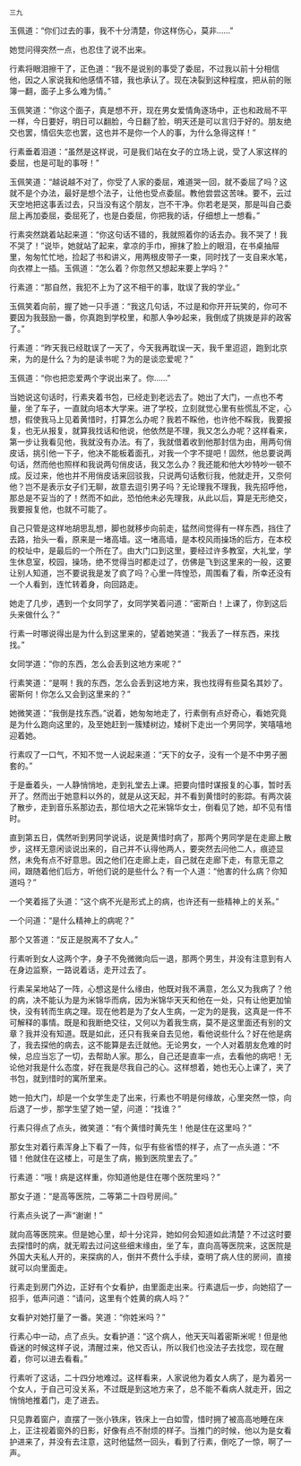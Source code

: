     三九 

   玉佩道：“你们过去的事，我不十分清楚，你这样伤心，莫非……”

   她觉问得突然一点，也忍住了说不出来。

   行素将眼泪擦干了，正色道：“我不是说别的事受了委屈，不过我以前十分相信他，因之人家说我和他感情不错，我也承认了。现在决裂到这种程度，把从前的账簿一翻，面子上多么难为情。”

   玉佩笑道：“你这个面子，真是想不开，现在男女爱情角逐场中，正也和政局不平一样，今日要好，明日可以翻脸，今日翻了脸，明天还是可以言归于好的。朋友绝交也罢，情侣失恋也罢，这也并不是你一个人的事，为什么急得这样！”

   行素垂着泪道：“虽然是这样说，可是我们站在女子的立场上说，受了人家这样的委屈，也是可耻的事呀！”

   玉佩笑道：“越说越不对了，你受了人家的委屈，难道哭一回，就不委屈了吗？这就不是个办法，最好是想个法子，让他也受点委屈。教他尝尝这苦味。要不，云过天空地把这事丢过去，只当没有这个朋友，岂不干净。你若老是哭，那是叫自己委屈上再加委屈，委屈死了，也是白委屈，你把我的话，仔细想上一想看。”

   行素突然跳着站起来道：“你这句话不错的，我就照着你的话去办。我不哭了！我不哭了！”说毕，她就站了起来，拿凉的手巾，擦抹了脸上的眼泪，在书桌抽屉里，匆匆忙忙地，捡起了书和讲义，用两根皮带子一束，同时找了一支自来水笔，向衣襟上一插。玉佩道：“怎么着？你忽然又想起来要上学吗？”

   行素道：“那自然，我犯不上为了这不相干的事，耽误了我的学业。”

   玉佩笑着向前，握了她一只手道：“我这几句话，不过是和你开开玩笑的，你可不要因为我鼓励一番，你真跑到学校里，和那人争吵起来，我倒成了挑拨是非的政客了。”

   行素道：“昨天我已经耽误了一天了，今天我再耽误一天，我千里迢迢，跑到北京来，为的是什么？为的是读书呢？为的是谈恋爱呢？”

   玉佩道：“你也把恋爱两个字说出来了。你……”

   当她说这句话时，行素夹着书包，已经走到老远去了。她出了大门，一点也不考量，坐了车子，一直就向培本大学来。进了学校，立刻就觉心里有些慌乱不定，心想，假使我马上见着黄惜时，打算怎么办呢？我若不睬他，也许他不睬我，我要报复，也无从报复，就算我找话和他说，他依然是不理，我又怎么办呢？这样看来，第一步让我看见他，我就没有办法。有了，我就借着收到他那封信为由，用两句俏皮话，挑引他一下子，他决不能板着面孔，对我一个字不提吧！固然，他总要说两句话，然而他也照样和我说两句俏皮话，我又怎么办？我还能和他大吵特吵一顿不成。反过来，他也并不用俏皮话来回驳我，只说两句话敷衍我，他就走开，又奈何他？岂不是表示女子们无聊，故意去逗引男子吗？无论理我不理我，我先招呼他，那总是不妥当的了！然而不如此，恐怕他未必先理我，从此以后，算是无形绝交，我要报复他，也就不可能了。

   自己只管是这样地胡思乱想，脚也就移步向前走，猛然间觉得有一样东西，挡住了去路，抬头一看，原来是一堵高墙。这一堵高墙，是本校风雨操场的后方，在本校的校址中，是最后的一个所在了。由大门口到这里，要经过许多教室，大礼堂，学生休息室，校园，操场，绝不觉得当时都走过了，仿佛是飞到这里来的一般，这要让别人知道，岂不要说我是发了疯了吗？心里一阵惶恐，周围看了看，所幸还没有一个人看到，连忙转着身，向回路走。

   她走了几步，遇到一个女同学了，女同学笑着问道：“密斯白！上课了，你到这后头来做什么？”

   行素一时哪说得出是为什么到这里来的，望着她笑道：“我丢了一样东西，来找找。”

   女同学道：“你的东西，怎么会丢到这地方来呢？”

   行素笑道：“是啊！我的东西，怎么会丢到这地方来，我也找得有些莫名其妙了。密斯何！你怎么又会到这里来的？”

   她微笑道：“我倒是找东西。”说着，她匆匆地走了，行素倒有点好奇心，看她究竟是为什么跑向这里的，及至她赶到一簇矮树边，矮树下走出一个男同学，笑嘻嘻地迎着她。

   行素叹了一口气，不知不觉一人说起来道：“天下的女子，没有一个是不中男子圈套的。”

   于是垂着头，一人静悄悄地，走到礼堂去上课。把要向惜时谋报复的心事，暂时丢开了。然而出于她意料以外的，就是从这天起，并不看到黄惜时的影踪。有两次装了散步，走到音乐系那边去，那位培大之花米锦华女士，倒看见了她，却不见有惜时。

   直到第五日，偶然听到男同学说话，说是黄惜时病了，那两个男同学是在走廊上散步，这样无意闲谈说出来的，自己并不认得他两人，要突然去问他二人，痕迹显然，未免有点不好意思。因之他们在走廊上走，自己就在走廊下走，有意无意之间，跟随着他们后方，听他们说的是些什么？有一个人道：“他害的什么病？你知道吗？”

   一个笑着摇了头道：“这个病不光是形式上的病，也许还有一些精神上的关系。”

   一个问道：“是什么精神上的病呢？”

   那个又答道：“反正是脱离不了女人。”

   行素听到女人这两个字，身子不免微微向后一退，那两个男生，并没有注意到有人在身边监察，一路说着话，走开过去了。

   行素呆呆地站了一阵，心想这是什么缘由，他既对我不满意，怎么又为我病了？他的病，决不能认为是为米锦华而病，因为米锦华天天和他在一处，只有让他更加愉快，没有转而生病之理。现在他若是为了女人生病，一定为的是我，这真是一件不可解释的事情。既是和我断绝交往，又何以为着我生病，莫不是这里面还有别的文章？我并没有知道。既是如此，还只有我亲自去见他，看他说些什么？好在他是病了，我去探他的病去，这不能算是去迁就他。无论男女，一个人对着朋友危难的时候，总应当忘了一切，去帮助人家。那么，自己还是直率一点，去看他的病吧！无论他对我是什么态度，好在我是尽我自己的心。这样想着，她也无心上课了，夹了书包，就到惜时的寓所里来。

   她一拍大门，却是一个女学生走了出来，行素也不明是何缘故，心里突然一惊，向后退了一步，那学生望了她一望，问道：“找谁？”

   行素只得点了点头，微笑道：“有个黄惜时黄先生！他是住在这里吗？”

   那女生对着行素浑身上下看了一阵，似乎有些省悟的样子，点了一点头道：“不错！他就住在这楼上，可是生了病，搬到医院里去了。”

   行素道：“哦！病是这样重，你知道他是住在哪个医院里吗？”

   那女子道：“是高等医院，二等第二十四号房间。”

   行素点头说了一声“谢谢！”

   就向高等医院来。但是她心里，却十分诧异，她如何会知道如此清楚？不过这时要去探惜时的病，就无暇去过问这些细末缘由，坐了车，直向高等医院来，这医院是外国大夫私人开的，来探病的人，倒并不费什么手续，查明了病人住的房间，直接就可以向里面走。

   行素走到房门外边，正好有个女看护，由里面走出来。行素退后一步，向她招了一招手，低声问道：“请问，这里有个姓黄的病人吗？”

   女看护对她打量了一番。笑道：“你姓米吗？”

   行素心中一动，点了点头。女看护道：“这个病人，他天天叫着密斯米呢！但是他昏迷的时候这样子说，清醒过来，他又否认，所以我们也没法子去找您，现在醒着，你可以进去看看。”

   行素听了这话，二十四分地难过。这样看来，人家说他为着女人病了，是为着另一个女人，于自己可没关系，不过既是到这地方来了，总不能不看病人就走开，因之悄悄地推着门，走了进去。

   只见靠着窗户，直摆了一张小铁床，铁床上一白如雪，惜时拥了被高高地睡在床上，正注视着窗外的日影，好像有点不耐烦的样子。当推门的时候，他以为是女看护进来了，并没有去注意，这时他猛然一回头，看到了行素，倒吃了一惊，啊了一声。

